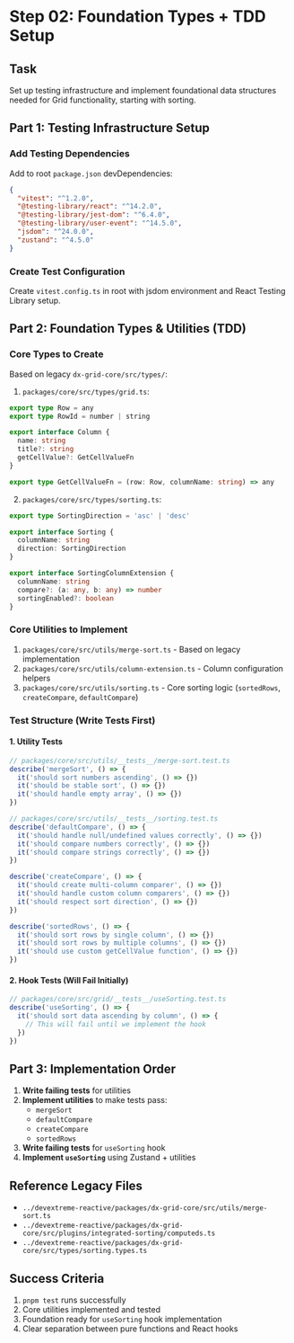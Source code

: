 # Step 02: Foundation Types + TDD Setup

## Task

Set up testing infrastructure and implement foundational data structures needed for Grid functionality, starting with sorting.

## Part 1: Testing Infrastructure Setup

### Add Testing Dependencies

Add to root `package.json` devDependencies:

```json
{
  "vitest": "^1.2.0",
  "@testing-library/react": "^14.2.0",
  "@testing-library/jest-dom": "^6.4.0",
  "@testing-library/user-event": "^14.5.0",
  "jsdom": "^24.0.0",
  "zustand": "^4.5.0"
}
```

### Create Test Configuration

Create `vitest.config.ts` in root with jsdom environment and React Testing Library setup.

## Part 2: Foundation Types & Utilities (TDD)

### Core Types to Create

Based on legacy `dx-grid-core/src/types/`:

1. `packages/core/src/types/grid.ts`:

```typescript
export type Row = any
export type RowId = number | string

export interface Column {
  name: string
  title?: string
  getCellValue?: GetCellValueFn
}

export type GetCellValueFn = (row: Row, columnName: string) => any
```

2. `packages/core/src/types/sorting.ts`:

```typescript
export type SortingDirection = 'asc' | 'desc'

export interface Sorting {
  columnName: string
  direction: SortingDirection
}

export interface SortingColumnExtension {
  columnName: string
  compare?: (a: any, b: any) => number
  sortingEnabled?: boolean
}
```

### Core Utilities to Implement

1. `packages/core/src/utils/merge-sort.ts` - Based on legacy implementation
2. `packages/core/src/utils/column-extension.ts` - Column configuration helpers
3. `packages/core/src/utils/sorting.ts` - Core sorting logic (`sortedRows`, `createCompare`, `defaultCompare`)

### Test Structure (Write Tests First)

#### 1. Utility Tests

```typescript
// packages/core/src/utils/__tests__/merge-sort.test.ts
describe('mergeSort', () => {
  it('should sort numbers ascending', () => {})
  it('should be stable sort', () => {})
  it('should handle empty array', () => {})
})

// packages/core/src/utils/__tests__/sorting.test.ts
describe('defaultCompare', () => {
  it('should handle null/undefined values correctly', () => {})
  it('should compare numbers correctly', () => {})
  it('should compare strings correctly', () => {})
})

describe('createCompare', () => {
  it('should create multi-column comparer', () => {})
  it('should handle custom column comparers', () => {})
  it('should respect sort direction', () => {})
})

describe('sortedRows', () => {
  it('should sort rows by single column', () => {})
  it('should sort rows by multiple columns', () => {})
  it('should use custom getCellValue function', () => {})
})
```

#### 2. Hook Tests (Will Fail Initially)

```typescript
// packages/core/src/grid/__tests__/useSorting.test.ts
describe('useSorting', () => {
  it('should sort data ascending by column', () => {
    // This will fail until we implement the hook
  })
})
```

## Part 3: Implementation Order

1. **Write failing tests** for utilities
2. **Implement utilities** to make tests pass:
   - `mergeSort`
   - `defaultCompare`
   - `createCompare`
   - `sortedRows`
3. **Write failing tests** for `useSorting` hook
4. **Implement `useSorting`** using Zustand + utilities

## Reference Legacy Files

- `../devextreme-reactive/packages/dx-grid-core/src/utils/merge-sort.ts`
- `../devextreme-reactive/packages/dx-grid-core/src/plugins/integrated-sorting/computeds.ts`
- `../devextreme-reactive/packages/dx-grid-core/src/types/sorting.types.ts`

## Success Criteria

1. `pnpm test` runs successfully
2. Core utilities implemented and tested
3. Foundation ready for `useSorting` hook implementation
4. Clear separation between pure functions and React hooks
